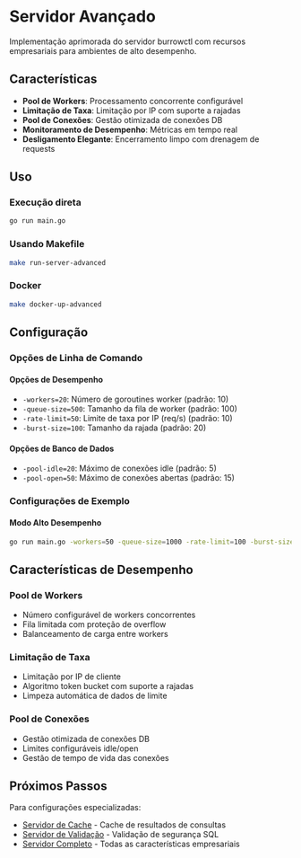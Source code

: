 # Servidor Avançado

Implementação aprimorada do servidor burrowctl com recursos empresariais para ambientes de alto desempenho.

## Características

- **Pool de Workers**: Processamento concorrente configurável
- **Limitação de Taxa**: Limitação por IP com suporte a rajadas
- **Pool de Conexões**: Gestão otimizada de conexões DB
- **Monitoramento de Desempenho**: Métricas em tempo real
- **Desligamento Elegante**: Encerramento limpo com drenagem de requests

## Uso

### Execução direta
```bash
go run main.go
```

### Usando Makefile
```bash
make run-server-advanced
```

### Docker
```bash
make docker-up-advanced
```

## Configuração

### Opções de Linha de Comando

#### Opções de Desempenho
- `-workers=20`: Número de goroutines worker (padrão: 10)
- `-queue-size=500`: Tamanho da fila de worker (padrão: 100)
- `-rate-limit=50`: Limite de taxa por IP (req/s) (padrão: 10)
- `-burst-size=100`: Tamanho da rajada (padrão: 20)

#### Opções de Banco de Dados
- `-pool-idle=20`: Máximo de conexões idle (padrão: 5)
- `-pool-open=50`: Máximo de conexões abertas (padrão: 15)

### Configurações de Exemplo

#### Modo Alto Desempenho
```bash
go run main.go -workers=50 -queue-size=1000 -rate-limit=100 -burst-size=200
```

## Características de Desempenho

### Pool de Workers
- Número configurável de workers concorrentes
- Fila limitada com proteção de overflow
- Balanceamento de carga entre workers

### Limitação de Taxa
- Limitação por IP de cliente
- Algoritmo token bucket com suporte a rajadas
- Limpeza automática de dados de limite

### Pool de Conexões
- Gestão otimizada de conexões DB
- Limites configuráveis idle/open
- Gestão de tempo de vida das conexões

## Próximos Passos

Para configurações especializadas:
- [Servidor de Cache](cache-server/README.pt.md) - Cache de resultados de consultas
- [Servidor de Validação](validation-server/README.pt.md) - Validação de segurança SQL
- [Servidor Completo](full-featured-server/README.pt.md) - Todas as características empresariais